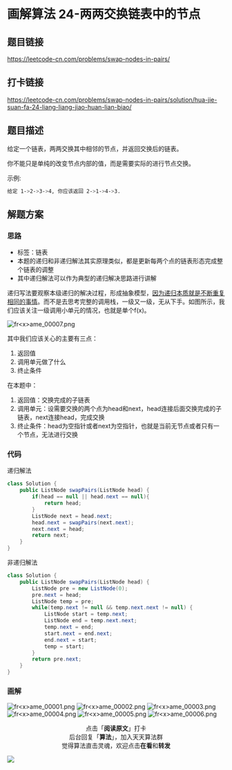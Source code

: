 # 画解算法 24-两两交换链表中的节点

## 题目链接

https://leetcode-cn.com/problems/swap-nodes-in-pairs/

## 打卡链接

https://leetcode-cn.com/problems/swap-nodes-in-pairs/solution/hua-jie-suan-fa-24-liang-liang-jiao-huan-lian-biao/

## 题目描述

给定一个链表，两两交换其中相邻的节点，并返回交换后的链表。

你不能只是单纯的改变节点内部的值，而是需要实际的进行节点交换。

示例:

```bash
给定 1->2->3->4, 你应该返回 2->1->4->3.
```

## 解题方案

### 思路

- 标签：链表
- 本题的递归和非递归解法其实原理类似，都是更新每两个点的链表形态完成整个链表的调整
- 其中递归解法可以作为典型的递归解决思路进行讲解

递归写法要观察本级递归的解决过程，形成抽象模型，[因为递归本质就是不断重复相同的事情](http://www.lylblog.cn/blog/4 "套路解决递归问题")。而不是去思考完整的调用栈，一级又一级，无从下手。如图所示，我们应该关注一级调用小单元的情况，也就是单个f(x)。

![fr&lt;x&gt;ame_00007.png](https://i.loli.net/2019/06/03/5cf480c68ddae72860.png)

其中我们应该关心的主要有三点：

1. 返回值
2. 调用单元做了什么
3. 终止条件

在本题中：

1. 返回值：交换完成的子链表
2. 调用单元：设需要交换的两个点为head和next，head连接后面交换完成的子链表，next连接head，完成交换
3. 终止条件：head为空指针或者next为空指针，也就是当前无节点或者只有一个节点，无法进行交换


### 代码

递归解法

```java
class Solution {
    public ListNode swapPairs(ListNode head) {
        if(head == null || head.next == null){
            return head;
        }
        ListNode next = head.next;
        head.next = swapPairs(next.next);
        next.next = head;
        return next;
    }
}
```

非递归解法

```java
class Solution {
    public ListNode swapPairs(ListNode head) {
        ListNode pre = new ListNode(0);
        pre.next = head;
        ListNode temp = pre;
        while(temp.next != null && temp.next.next != null) {
            ListNode start = temp.next;
            ListNode end = temp.next.next;
            temp.next = end;
            start.next = end.next;
            end.next = start;
            temp = start;
        }
        return pre.next;
    }
}
```

### 画解

![fr&lt;x&gt;ame_00001.png](https://i.loli.net/2019/06/03/5cf480c4a7caa31352.png)
![fr&lt;x&gt;ame_00002.png](https://i.loli.net/2019/06/03/5cf480c49ba2396370.png)
![fr&lt;x&gt;ame_00003.png](https://i.loli.net/2019/06/03/5cf480c4a7e2c31176.png)
![fr&lt;x&gt;ame_00004.png](https://i.loli.net/2019/06/03/5cf480c4a538329362.png)
![fr&lt;x&gt;ame_00005.png](https://i.loli.net/2019/06/03/5cf480c4aa5b893598.png)
![fr&lt;x&gt;ame_00006.png](https://i.loli.net/2019/06/03/5cf480c4a8cbe39732.png)


<span style="display:block;text-align:center;">点击「<strong>阅读原文</strong>」打卡</span>
<span style="display:block;text-align:center;">后台回复「<strong>算法</strong>」，加入天天算法群</span>
<span style="display:block;text-align:center;">觉得算法直击灵魂，欢迎点击<strong>在看</strong>和<strong>转发</strong></span>

![](https://i.loli.net/2019/05/20/5ce23b33cc01d73486.gif)